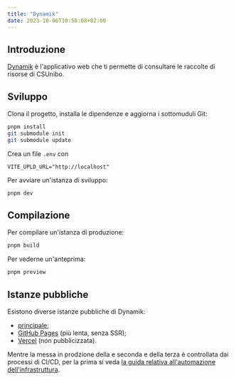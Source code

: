```yaml
---
title: "Dynamik"
date: 2023-10-06T10:58:08+02:00
---
```


## Introduzione

[Dynamik](https://github.com/csunibo/dynamik) è l'applicativo web che ti
permette di consultare le raccolte di risorse di CSUnibo.

## Sviluppo

Clona il progetto, installa le dipendenze e aggiorna i sottomuduli Git:

```bash
pnpm install
git submodule init
git submodule update
```

Crea un file `.env` con
```env
VITE_UPLD_URL="http://localhost"
```

Per avviare un'istanza di sviluppo:

```bash
pnpm dev
```

## Compilazione

Per compilare un'istanza di produzione:

```bash
pnpm build
```

Per vederne un'anteprima:

```bash
pnpm preview
```

## Istanze pubbliche

Esistono diverse istanze pubbliche di Dynamik:

- [principale](https://risorse.students.cs.unibo.it);
- [GitHub Pages](https://csunibo.github.io/dynamik) (più lenta, senza SSR);
- [Vercel](https://dynamik.vercel.app/) (non pubblicizzata).

Mentre la messa in prodzione della e seconda e della terza è controllata dai
processi di CI/CD, per la prima si veda [la guida relativa all'automazione
dell'infrastruttura](https://csunibo.github.io/wiki/infrastruttura/automazione/index.html).
